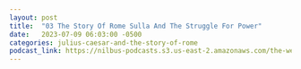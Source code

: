 ```yaml
---
layout: post
title:  "03 The Story Of Rome Sulla And The Struggle For Power"
date:   2023-07-09 06:03:00 -0500
categories: julius-caesar-and-the-story-of-rome
podcast_link: https://nilbus-podcasts.s3.us-east-2.amazonaws.com/the-well-trained-mind/Julius%20Caesar%20and%20the%20Story%20of%20Rome/03%20The%20Story%20Of%20Rome%20Sulla%20And%20The%20Struggle%20For%20Power.mp3
---
```

